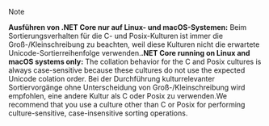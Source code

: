 > [!NOTE]
> <span data-ttu-id="3d43b-101">**Ausführen von .NET Core nur auf Linux- und macOS-Systemen:** Beim Sortierungsverhalten für die C- und Posix-Kulturen ist immer die Groß-/Kleinschreibung zu beachten, weil diese Kulturen nicht die erwartete Unicode-Sortierreihenfolge verwenden.</span><span class="sxs-lookup"><span data-stu-id="3d43b-101">**.NET Core running on Linux and macOS systems only:** The collation behavior for the C and Posix cultures is always case-sensitive because these cultures do not use the expected Unicode colation order.</span></span> <span data-ttu-id="3d43b-102">Bei der Durchführung kulturrelevanter Sortiervorgänge ohne Unterscheidung von Groß-/Kleinschreibung wird empfohlen, eine andere Kultur als C oder Posix zu verwenden.</span><span class="sxs-lookup"><span data-stu-id="3d43b-102">We recommend that you use a culture other than C or Posix for performing culture-sensitive, case-insensitive sorting operations.</span></span>  